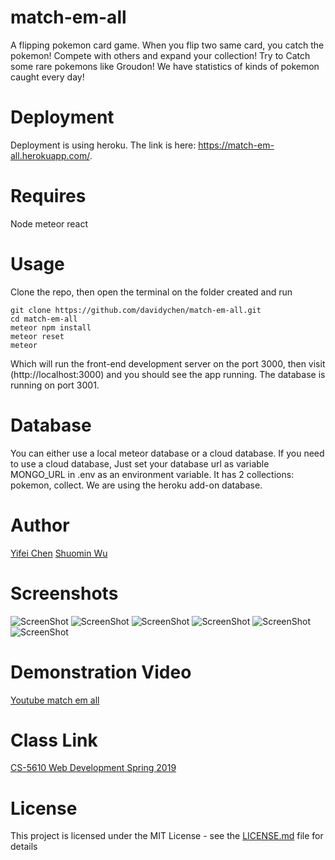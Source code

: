 # match-em-all

A flipping pokemon card game. When you flip two same card, you catch the pokemon! Compete with others and expand your collection! Try to Catch some rare pokemons like Groudon! We have statistics of kinds of pokemon caught every day!

# Deployment

Deployment is using heroku. The link is here: https://match-em-all.herokuapp.com/.

# Requires

Node
meteor
react

# Usage

Clone the repo, then open the terminal on the folder created and run

```
git clone https://github.com/davidychen/match-em-all.git
cd match-em-all
meteor npm install
meteor reset
meteor
```


Which will run the front-end development server on the port 3000, then visit (http://localhost:3000) and you should see the app running. The database is running on port 3001.

# Database

You can either use a local meteor database or a cloud database. If you need to use a cloud database, Just set your database url as variable MONGO_URL in .env as an environment variable. It has 2 collections: pokemon, collect. We are using the heroku add-on database.


# Author
[Yifei Chen](http://davidychen.com/HomepageDavidChen/)
[Shuomin Wu](https://simonwux.github.io/)

# Screenshots
![ScreenShot](https://github.com/davidychen/match-em-all/blob/master/screenshots/1.PNG)
![ScreenShot](https://github.com/davidychen/match-em-all/blob/master/screenshots/2.PNG)
![ScreenShot](https://github.com/davidychen/match-em-all/blob/master/screenshots/3.PNG)
![ScreenShot](https://github.com/davidychen/match-em-all/blob/master/screenshots/4.PNG)
![ScreenShot](https://github.com/davidychen/match-em-all/blob/master/screenshots/5.PNG)
![ScreenShot](https://github.com/davidychen/match-em-all/blob/master/screenshots/6.PNG)

# Demonstration Video
[Youtube match em all](https://youtu.be/YLzTZ_vj-aQ)

# Class Link
[CS-5610 Web Development Spring 2019](http://johnguerra.co/classes/webDevelopment_spring_2019/)

# License

This project is licensed under the MIT License - see the [LICENSE.md](LICENSE.md) file for details